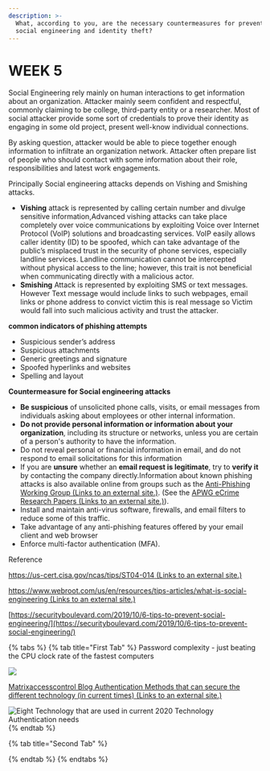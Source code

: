 ```yaml
---
description: >-
  What, according to you, are the necessary countermeasures for preventing
  social engineering and identity theft?
---
```


# WEEK 5

 Social Engineering rely mainly on human interactions to get information about an organization. Attacker mainly seem confident and respectful, commonly claiming to be college, third-party entity or a researcher. Most of social attacker provide some sort of credentials to prove their identity as engaging in some old project, present well-know individual connections.

By asking question, attacker would be able to piece together enough information to infiltrate an organization network. Attacker often prepare list of people who should contact with some information about their role, responsibilities and  latest work engagements.

Principally Social engineering attacks depends on Vishing and Smishing attacks.

* **Vishing** attack is represented by calling certain number and divulge sensitive information,Advanced vishing attacks can take place completely over voice communications by exploiting Voice over Internet Protocol \(VoIP\) solutions and broadcasting services. VoIP easily allows caller identity \(ID\) to be spoofed, which can take advantage of the public’s misplaced trust in the security of phone services, especially landline services. Landline communication cannot be intercepted without physical access to the line; however, this trait is not beneficial when communicating directly with a malicious actor.
* **Smishing** Attack is represented by exploiting SMS or text messages. However  Text message would include links to such webpages, email links or phone address to convict victim this is real message so Victim would fall into such malicious activity and trust the attacker.

**common indicators of phishing attempts**

* Suspicious sender’s address
* Suspicious attachments
* Generic greetings and signature
* Spoofed hyperlinks and websites
* Spelling and layout

**Countermeasure for Social engineering attacks**

* **Be suspicious** of unsolicited phone calls, visits, or email messages from individuals asking about employees or other internal information.
* **Do not provide personal information or information about your organization**, including its structure or networks, unless you are certain of a person's authority to have the information.
* Do not reveal personal or financial information in email, and do not respond to email solicitations for this information
* If you are **unsure** whether an **email request is legitimate**, try to **verify it** by contacting the company directly.Information about known phishing attacks is also available online from groups such as the [Anti-Phishing Working Group \(Links to an external site.\)](https://apwg.org/). \(See the [APWG eCrime Research Papers \(Links to an external site.\)](https://ecrimeresearch.org/Resources/researchpapers/)\).
* Install and maintain anti-virus software, firewalls, and email filters to reduce some of this traffic.
* Take advantage of any anti-phishing features offered by your email client and web browser
* Enforce multi-factor authentication \(MFA\).

Reference

[https://us-cert.cisa.gov/ncas/tips/ST04-014 \(Links to an external site.\)](https://us-cert.cisa.gov/ncas/tips/ST04-014)

[https://www.webroot.com/us/en/resources/tips-articles/what-is-social-engineering \(Links to an external site.\)](https://www.webroot.com/us/en/resources/tips-articles/what-is-social-engineering)

[https://securityboulevard.com/2019/10/6-tips-to-prevent-social-engineering/](https://securityboulevard.com/2019/10/6-tips-to-prevent-social-engineering/)

{% tabs %}
{% tab title="First Tab" %}
Password complexity -  just beating the CPU clock rate of the fastest computers 

![](http://wyzguyscybersecurity.com/wp-content/uploads/2010/04/500x_password_hacking_times-1_thumb-5B1-5D.jpg)

[Matrixaccesscontrol Blog Authentication Methods that can secure the different technology \(in current times\) \(Links to an external site.\)](https://www.matrixaccesscontrol.com/blog/8-authentication-methods-that-can-secure-the-different-industries/)

![Eight Technology that are used in current 2020 Technology Authentication needs](https://eccouncil.instructure.com/users/1288/files/476883/preview?verifier=62oHR5sgTLraDeAzc3ho1u26XLsygeWfuUvVE11j)
{% endtab %}

{% tab title="Second Tab" %}

{% endtab %}
{% endtabs %}


